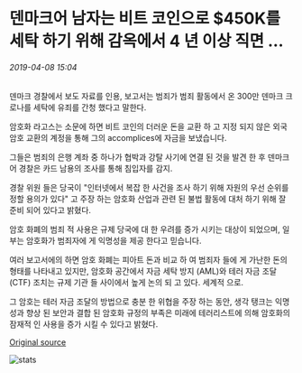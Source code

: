 # 덴마크어 남자는 비트 코인으로 $450K를 세탁 하기 위해 감옥에서 4 년 이상 직면 ...

###### 2019-04-08 15:04

덴마크 경찰에서 보도 자료를 인용, 보고서는 범죄가 범죄 활동에서 온 300만 덴마크 크로나를 세탁에 유죄를 간청 했다고 말한다.

암호화 라고스는 소문에 하면 비트 코인의 더러운 돈을 교환 하 고 지정 되지 않은 외국 암호 교환의 계정을 통해 그의 accomplices에 자금을 보냈습니다.

그들은 범죄의 은행 계좌 중 하나가 협박과 강탈 사기에 연결 된 것을 발견 한 후 덴마크어 경찰은 카드 남용의 조사를 통해 침입자를 감지.

경찰 위원 들은 당국이 "인터넷에서 복잡 한 사건을 조사 하기 위해 자원의 우선 순위를 정할 용의가 있다" 고 주장 하는 암호화 산업과 관련 된 불법 활동에 대처 하기 위해 잘 준비 되어 있다고 밝혔다.

암호 화폐의 범죄 적 사용은 규제 당국에 대 한 우려를 증가 시키는 대상이 되었으며, 일부는 암호화가 범죄자에 게 익명성을 제공 한다고 믿습니다.

여러 보고서에의 하면 암호 화폐는 피아트 돈과 비교 하 여 범죄자 들에 게 가난한 돈의 형태를 나타내고 있지만, 암호화 공간에서 자금 세탁 방지 (AML)와 테러 자금 조달 (CTF) 조치는 규제 기관 들 사이에서 높게 논의 되 고 있다. 세계적 으로.

그 암호는 테러 자금 조달의 방법으로 충분 한 위협을 주장 하는 동안, 생각 탱크는 익명 성과 향상 된 보안과 결합 된 암호화 규정의 부족은 미래에 테러리스트에 의해 암호화의 잠재적 인 사용을 증가 시킬 수 있다고 밝혔다.

[Original source](https://cointelegraph.com/news/danish-man-faces-over-4-years-in-prison-for-laundering-450k-with-bitcoin)

![stats](https://c.statcounter.com/11760860/0/a89fa40b/1/ "stats")